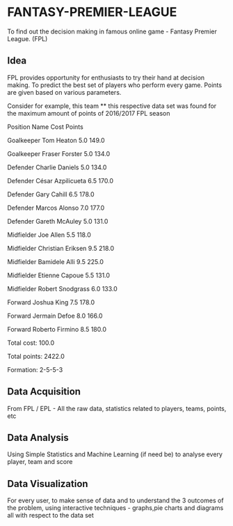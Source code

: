 # FANTASY-PREMIER-LEAGUE

To find out the decision making in famous online game - Fantasy Premier League. (FPL)

## Idea
FPL provides opportunity for enthusiasts to try their hand at decision making.
To predict the best set of players who perform every game.
Points are given based on various parameters.

Consider for example, this team
** this respective data set was found for the maximum amount of points of 2016/2017 FPL season

Position               Name  Cost  Points

Goalkeeper         Tom Heaton   5.0   149.0

Goalkeeper     Fraser Forster   5.0   134.0

  Defender    Charlie Daniels   5.0   134.0

  Defender  César Azpilicueta   6.5   170.0

  Defender        Gary Cahill   6.5   178.0

  Defender      Marcos Alonso   7.0   177.0

  Defender     Gareth McAuley   5.0   131.0


Midfielder          Joe Allen   5.5   118.0

Midfielder  Christian Eriksen   9.5   218.0

Midfielder      Bamidele Alli   9.5   225.0

Midfielder     Etienne Capoue   5.5   131.0

Midfielder   Robert Snodgrass   6.0   133.0

   Forward        Joshua King   7.5   178.0

   Forward      Jermain Defoe   8.0   166.0

   Forward    Roberto Firmino   8.5   180.0


Total cost:     100.0

Total points:   2422.0


Formation:      2-5-5-3


## Data Acquisition
From FPL / EPL - All the raw data, statistics related to players, teams, points, etc

## Data Analysis
Using Simple Statistics and Machine Learning (if need be) to analyse every player, team and score

## Data Visualization
For every user, to make sense of data and to understand the 3 outcomes of the problem, using interactive techniques - graphs,pie charts and diagrams all with respect to the data set 


